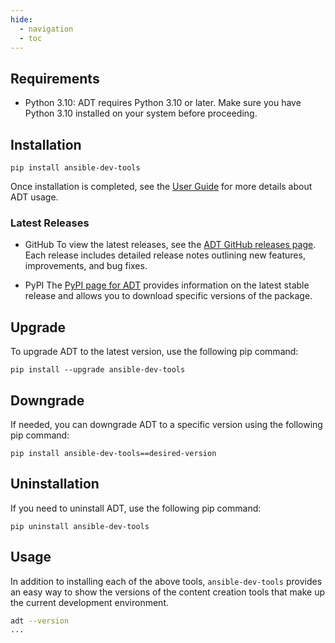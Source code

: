 ```yaml
---
hide:
  - navigation
  - toc
---
```


## Requirements

- Python 3.10: ADT requires Python 3.10 or later. Make sure you have Python 3.10 installed on your system before proceeding.

## Installation

`pip install ansible-dev-tools`

Once installation is completed, see the [User Guide](user-guide/index.md) for more details about ADT usage.

### Latest Releases

- GitHub
  To view the latest releases, see the [ADT GitHub releases page](https://github.com/ansible/ansible-dev-tools/releases). Each release includes detailed release notes outlining new features, improvements, and bug fixes.

- PyPI
  The [PyPI page for ADT](https://pypi.org/project/ansible-dev-tools/) provides information on the latest stable release and allows you to download specific versions of the package.

## Upgrade

To upgrade ADT to the latest version, use the following pip command:

`pip install --upgrade ansible-dev-tools`

## Downgrade

If needed, you can downgrade ADT to a specific version using the following pip command:

`pip install ansible-dev-tools==desired-version`

## Uninstallation

If you need to uninstall ADT, use the following pip command:

`pip uninstall ansible-dev-tools`

## Usage

In addition to installing each of the above tools, `ansible-dev-tools` provides an easy way to show the versions of the content creation tools that make up the current development environment.

```bash
adt --version
...
```
